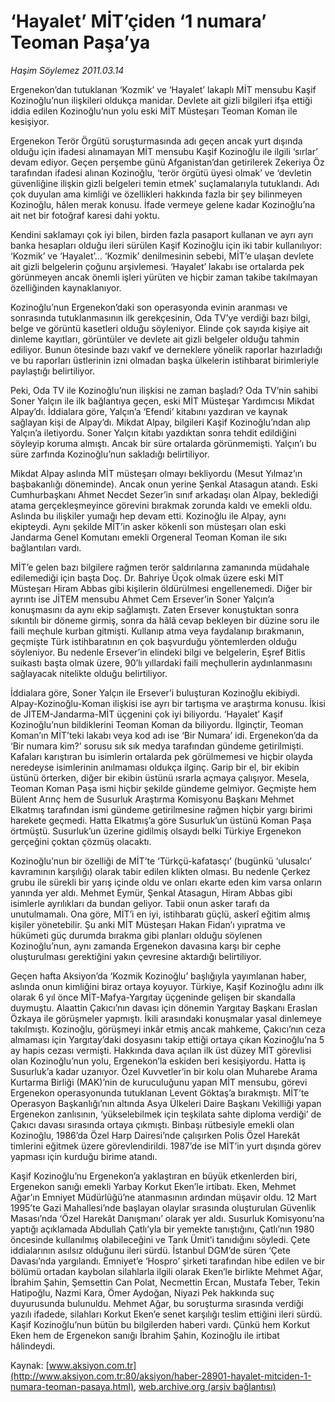 # ‘Hayalet’ MİT’çiden ‘1 numara’ Teoman Paşa’ya

*Haşim Söylemez 2011.03.14*

<font class="agenda2NewsSpot">
 Ergenekon’dan tutuklanan ‘Kozmik’ ve ‘Hayalet’ lakaplı MİT mensubu Kaşif Kozinoğlu’nun ilişkileri oldukça manidar. Devlete ait gizli bilgileri ifşa ettiği iddia edilen Kozinoğlu’nun yolu eski MİT Müsteşarı Teoman Koman ile kesişiyor.
</font>
<font class="newsDetail">
 <p>
  <p class="MsoNormal">
   Ergenekon Terör Örgütü soruşturmasında adı geçen ancak yurt dışında olduğu için ifadesi alınamayan MİT mensubu Kaşif Kozinoğlu ile ilgili ‘sırlar’ devam ediyor. Geçen perşembe günü Afganistan’dan getirilerek Zekeriya Öz tarafından ifadesi alınan Kozinoğlu, ‘terör örgütü üyesi olmak’ ve ‘devletin güvenliğine ilişkin gizli belgeleri temin etmek’ suçlamalarıyla tutuklandı. Adı çok duyulan ama kimliği ve özellikleri hakkında fazla bir şey bilinmeyen Kozinoğlu, hâlen merak konusu. İfade vermeye gelene kadar Kozinoğlu’na ait net bir fotoğraf karesi dahi yoktu.
  </p>
  <p class="MsoNormal">
   Kendini saklamayı çok iyi bilen, birden fazla pasaport kullanan ve ayrı ayrı banka hesapları olduğu ileri sürülen Kaşif Kozinoğlu için iki tabir kullanılıyor: ‘Kozmik’ ve ‘Hayalet’… ‘Kozmik’ denilmesinin sebebi, MİT’e ulaşan devlete ait gizli belgelerin çoğunu arşivlemesi. ‘Hayalet’ lakabı ise ortalarda pek görünmeyen ancak önemli işleri yürüten ve hiçbir zaman takibe takılmayan özelliğinden kaynaklanıyor.
  </p>
  <p class="MsoNormal">
   Kozinoğlu’nun Ergenekon’daki son operasyonda evinin aranması ve sonrasında tutuklanmasının ilk gerekçesinin, Oda TV’ye verdiği bazı bilgi, belge ve görüntü kasetleri olduğu söyleniyor. Elinde çok sayıda kişiye ait dinleme kayıtları, görüntüler ve devlete ait gizli belgeler olduğu tahmin ediliyor. Bunun ötesinde bazı vakıf ve derneklere yönelik raporlar hazırladığı ve bu raporları üstlerinin izni olmadan başka ülkelerin istihbarat birimleriyle paylaştığı belirtiliyor.
  </p>
  <p class="MsoNormal">
   Peki, Oda TV ile Kozinoğlu’nun ilişkisi ne zaman başladı? Oda TV’nin sahibi Soner Yalçın ile ilk bağlantıya geçen, eski MİT Müsteşar Yardımcısı Mikdat Alpay’dı. İddialara göre, Yalçın’a ‘Efendi’ kitabını yazdıran ve kaynak sağlayan kişi de Alpay’dı. Mikdat Alpay, bilgileri Kaşif Kozinoğlu’ndan alıp Yalçın’a iletiyordu. Soner Yalçın kitabı yazdıktan sonra tehdit edildiğini söyleyip koruma almıştı. Ancak bir süre ortalarda görünmemişti. Yalçın’ı bu süre zarfında Kozinoğlu’nun sakladığı belirtiliyor.
  </p>
  <p class="MsoNormal">
   Mikdat Alpay aslında MİT müsteşarı olmayı bekliyordu (Mesut Yılmaz’ın başbakanlığı döneminde). Ancak onun yerine Şenkal Atasagun atandı. Eski Cumhurbaşkanı Ahmet Necdet Sezer’in sınıf arkadaşı olan Alpay, beklediği atama gerçekleşmeyince görevini bırakmak zorunda kaldı ve emekli oldu. Aslında bu ilişkiler yumağı hep devam etti. Kozinoğlu ile Alpay, aynı ekipteydi. Aynı şekilde MİT’in asker kökenli son müsteşarı olan eski Jandarma Genel Komutanı emekli Orgeneral Teoman Koman ile sıkı bağlantıları vardı.
  </p>
  <p class="MsoNormal">
   MİT’e gelen bazı bilgilere rağmen terör saldırılarına zamanında müdahale edilemediği için başta Doç. Dr. Bahriye Üçok olmak üzere eski MİT Müsteşarı Hiram Abbas gibi kişilerin öldürülmesi engellenemedi. Diğer bir ayrıntı ise JİTEM mensubu Ahmet Cem Ersever’in Soner Yalçın’a konuşmasını da aynı ekip sağlamıştı. Zaten Ersever konuştuktan sonra sıkıntılı bir döneme girmiş, sonra da hâlâ cevap bekleyen bir düzine soru ile faili meçhule kurban gitmişti. Kullanıp atma veya faydalanıp bırakmanın, geçmişte Türk istihbaratının en çok başvurduğu yöntemlerden olduğu söyleniyor. Bu nedenle Ersever’in elindeki bilgi ve belgelerin, Eşref Bitlis suikastı başta olmak üzere, 90’lı yıllardaki faili meçhullerin aydınlanmasını sağlayacak nitelikte olduğu belirtiliyor.
  </p>
  <p class="MsoNormal">
   İddialara göre, Soner Yalçın ile Ersever’i buluşturan Kozinoğlu ekibiydi. Alpay-Kozinoğlu-Koman ilişkisi ise ayrı bir tartışma ve araştırma konusu. İkisi de JİTEM-Jandarma-MİT üçgenini çok iyi biliyordu. ‘Hayalet’ Kaşif Kozinoğlu’nun bildiklerini Teoman Koman da biliyordu. İlginçtir, Teoman Koman’ın MİT’teki lakabı veya kod adı ise ‘Bir Numara’ idi. Ergenekon’da da ‘Bir numara kim?’ sorusu sık sık medya tarafından gündeme getirilmişti. Kafaları karıştıran bu isimlerin ortalarda pek görülmemesi ve hiçbir olayda neredeyse isimlerinin anılmaması oldukça ilginç. Garip bir el, bir ekibin üstünü örterken, diğer bir ekibin üstünü ısrarla açmaya çalışıyor. Mesela, Teoman Koman Paşa ismi hiçbir şekilde gündeme gelmiyor. Geçmişte hem Bülent Arınç hem de Susurluk Araştırma Komisyonu Başkanı Mehmet Elkatmış tarafından ismi gündeme getirilmesine rağmen hiçbir yargı birimi harekete geçmedi. Hatta Elkatmış’a göre Susurluk’un üstünü Koman Paşa örtmüştü. Susurluk’un üzerine gidilmiş olsaydı belki Türkiye Ergenekon gerçeğini çoktan çözmüş olacaktı.
  </p>
  <p class="MsoNormal">
   Kozinoğlu’nun bir özelliği de MİT’te ‘Türkçü-kafatasçı’ (bugünkü ‘ulusalcı’ kavramının karşılığı) olarak tabir edilen klikten olması. Bu nedenle Çerkez grubu ile sürekli bir yarış içinde oldu ve onları ekarte eden kim varsa onların yanında yer aldı. Mehmet Eymür, Şenkal Atasagun, Hiram Abbas gibi isimlerle ayrılıkları da bundan geliyor. Tabii onun asker tarafı da unutulmamalı. Ona göre, MİT’i en iyi, istihbaratı güçlü, askerî eğitim almış kişiler yönetebilir. Şu anki MİT Müsteşarı Hakan Fidan’ı yıpratma ve hükümeti güç durumda bırakma gibi planları olduğu söylenen Kozinoğlu’nun, aynı zamanda Ergenekon davasına karşı bir cephe oluşturulması gerektiğini yakın çevresine aktardığı belirtiliyor.
  </p>
  <p class="MsoNormal">
   Geçen hafta Aksiyon’da ‘Kozmik Kozinoğlu’ başlığıyla yayımlanan haber, aslında onun kimliğini biraz ortaya koyuyor. Türkiye, Kaşif Kozinoğlu adını ilk olarak 6 yıl önce MİT-Mafya-Yargıtay üçgeninde gelişen bir skandalla duymuştu. Alaattin Çakıcı’nın davası için dönemin Yargıtay Başkanı Eraslan Özkaya ile görüşmeler yapmıştı. İkili arasındaki konuşmalar yasal dinlemeye takılmıştı. Kozinoğlu, görüşmeyi inkâr etmiş ancak mahkeme, Çakıcı’nın ceza almaması için Yargıtay’daki dosyasını takip ettiği ortaya çıkan Kozinoğlu’na 5 ay hapis cezası vermişti. Hakkında dava açılan ilk üst düzey MİT görevlisi olan Kozinoğlu’nun yolu, Ergenekon’la eskiden beri kesişiyordu. Hatta iş Susurluk’a kadar uzanıyor. Özel Kuvvetler’in bir kolu olan Muharebe Arama Kurtarma Birliği (MAK)’nin de kuruculuğunu yapan MİT mensubu, görevi Ergenekon operasyonunda tutuklanan Levent Göktaş’a bırakmıştı. MİT’te Operasyon Başkanlığı’nın altında Asya Ülkeleri Daire Başkanı Vekilliği yapan Ergenekon zanlısının, ‘yükselebilmek için teşkilata sahte diploma verdiği’ de Çakıcı davası sırasında ortaya çıkmıştı. Binbaşı rütbesiyle emekli olan Kozinoğlu, 1986’da Özel Harp Dairesi’nde çalışırken Polis Özel Harekât timlerini eğitmek üzere görevlendirildi. 1987’de ise MİT’in yurt dışında görev yapması için kurduğu birime atandı.
  </p>
  <p class="MsoNormal">
   Kaşif Kozinoğlu’nu Ergenekon’a yaklaştıran en büyük etkenlerden biri, Ergenekon sanığı emekli Yarbay Korkut Eken’le irtibatı. Eken, Mehmet Ağar’ın Emniyet Müdürlüğü’ne atanmasının ardından müşavir oldu. 12 Mart 1995’te Gazi Mahallesi’nde başlayan olaylar sırasında oluşturulan Güvenlik Masası’nda ‘Özel Harekât Danışmanı’ olarak yer aldı. Susurluk Komisyonu’na yaptığı açıklamada Abdullah Çatlı’yla bir yemekte tanıştığını, Çatlı’nın 1980 öncesinde kullanılmış olabileceğini ve Tarık Ümit’i tanıdığını söyledi. Çete iddialarının asılsız olduğunu ileri sürdü. İstanbul DGM’de süren ‘Çete Davası’nda yargılandı. Emniyet’e ‘Hospro’ şirketi tarafından hibe edilen ve bir bölümü ortadan kaybolan silahlarla ilgili olarak Eken’le birlikte Mehmet Ağar, İbrahim Şahin, Şemsettin Can Polat, Necmettin Ercan, Mustafa Teber, Tekin Hatipoğlu, Nazmi Kara, Ömer Aydoğan, Niyazi Pek hakkında suç duyurusunda bulunuldu. Mehmet Ağar, bu soruşturma sırasında verdiği yazılı ifadede, silahları Korkut Eken’e senet karşılığı teslim ettiğini ileri sürdü. Kaşif Kozinoğlu’nun bütün bu bilgilerden haberi vardı. Çünkü hem Korkut Eken hem de Ergenekon sanığı İbrahim Şahin, Kozinoğlu ile irtibat hâlindeydi.
  </p>
 </p>
</font>

Kaynak: [www.aksiyon.com.tr](http://www.aksiyon.com.tr:80/aksiyon/haber-28901-hayalet-mitciden-1-numara-teoman-pasaya.html), [web.archive.org (arşiv bağlantısı)](http://web.archive.org/web/20110318055336/http://www.aksiyon.com.tr:80/aksiyon/haber-28901-hayalet-mitciden-1-numara-teoman-pasaya.html)
